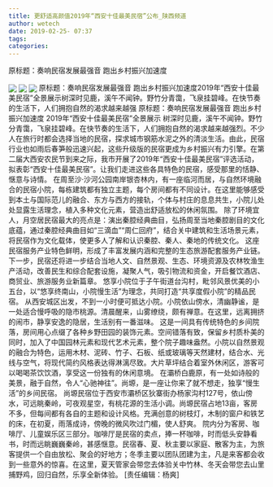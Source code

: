 ```yaml
---
title: 更舒适高颜值2019年“西安十佳最美民宿”公布_陕西频道
author: wetech
date: 2019-02-25- 07:37
tags: 
categories: 
---
```

原标题：奏响民宿发展最强音 跑出乡村振兴加速度
<!-- more -->
                
<img align="center" border="0" src="http://p1.ifengimg.com/a/2019_09/8b60c49556c84a7_size78_w400_h266.jpg" />
                
<img align="center" border="0" src="http://p2.ifengimg.com/a/2019_09/dd6b0629bd58184_size45_w400_h266.jpg" />
            
<img align="center" border="0" src="http://p0.ifengimg.com/a/2019_09/571616796d44510_size63_w400_h266.jpg" />
原标题：奏响民宿发展最强音 跑出乡村振兴加速度2019年“西安十佳最美民宿”全景展示树深时见鹿，溪午不闻钟。野竹分青霭，飞泉挂碧峰。在快节奏的生活下，人们拥抱自然的渴求越来越强
原标题：奏响民宿发展最强音 跑出乡村振兴加速度
2019年“西安十佳最美民宿”全景展示
树深时见鹿，溪午不闻钟。野竹分青霭，飞泉挂碧峰。在快节奏的生活下，人们拥抱自然的渴求越来越强烈。不少人在旅行时都会选择当地的民宿，探求城市钢筋水泥之外的清淡生活。由此，民宿行业也如雨后春笋般迅速兴起，这些升级版的民宿更成为乡村振兴有力引擎。在第二届大西安农民节到来之际，我市开展了2019年“西安十佳最美民宿”评选活动，拟表彰“西安十佳最美民宿”。让我们走进这些各具特色的民宿，感受那里的恬静、惬意与诗情。
在周至沙·沙河公园南岸银杏林内，有一座临河而居，与自然环境融合的民宿小院，每栋建筑都有独立主题，每个房间都有不同设计。在这里能够感受到本土与国际范儿的融合、东方与西方的接轨，个体与村庄的息息共生，小院儿处处显露生活理念，植入多种文化元素，营造出舒适放松的休闲氛围。
除了环境宜人，月空居民宿最大的亮点是：演出秦腔经典曲目，弘扬周至当地秦腔剧目的文化底蕴，通过秦腔经典曲目如“三滴血”“周仁回府”，结合关中建筑和生活场景元素，将民宿作为文化载体，使更多人了解和认识秦腔、秦人、秦地的传统文化。
这座民宿服务产业特色鲜明，形成了丰富发展内涵和完整的生态旅游配套服务产业链。下一步，民宿还将进一步结合当地人文、自然景观、生态、环境资源及农林牧渔生产活动，改善民生和综合配套设施，凝聚人气，吸引物流和资金，开启餐饮酒店、商贸业、旅游服务业新篇章。
悠享小院位于子午街道台沟村，毗邻风景优美的小五台，以“悠享终南山，小院慢生活”为理念，共同打造“共享度假小院”的精品民宿。
从西安城区出发，不到一小时便可抵达小院。小院依山傍水，清幽静谧，是一处适合慢呼吸的隐市桃源。清晨醒来，山雾缭绕，颇有禅意。在这里，远离拥挤的闹市，静享安逸的隐居，生活别有一番滋味。
这是一间具有传统特色的乡间院落，房间用心点缀了各种乡野田园的装饰元素。空间错落有致，保留乡村质朴美的同时，加入了中国园林元素和现代艺术元素，整个院子趣味盎然。小院以自然景观的融合为特色，运用木材、泥砖、竹子、石板、纸或玻璃等天然建材，结合水、光线与空气，将现代简约风格表达得淋漓尽致。大片草坪结合着室外休闲区，游客可以喝喝茶饮饮酒，享受这一份独有的休闲意境。
在灞桥白鹿原，有一处如诗般的美景，融于自然，令人“心驰神往”。尚塬，是一座让你来了就不想走，独享“慢生活”的乡间民宿。
尚塬民宿位于西安市灞桥区狄寨街办杨家沟村127号，依山傍水，可远眺秦岭，可夜观星空，有桃花源的生活小调。尚塬民宿占地13亩，客房不多，但每间都有各自的主题和设计风格。充满创意的树枝灯，木制的窗户和铁艺的床，在初夏，雨落成诗，傍晚的微风吹过门楣，使人舒爽。
院内分为客房、咖啡厅、儿童娱乐区三部分。咖啡厅是民宿的卖点，捧一杯咖啡，时而低头安静看书，时而远眺巍巍秦岭，甚感惬意。民宿春、夏、秋主要以家庭、散客为主，为旅客提供一个自由放松、聚会的好地方；冬季主要以团队团建为主，凡是来客都会收到一些意外的惊喜。在这里，夏天管家会带您去体验关中竹林、冬天会带您去山里捕野鸡，回归自然，乐享全新体验。
[责任编辑：杨爽]
            
